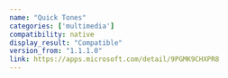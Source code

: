 ```yaml
---
name: "Quick Tones"
categories: ['multimedia']
compatibility: native
display_result: "Compatible"
version_from: "1.1.1.0"
link: https://apps.microsoft.com/detail/9PGMK9CHXPR8
---
```

